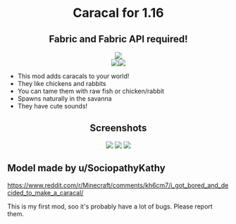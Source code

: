 <h1 align=center>Caracal for 1.16</h1>
<h2 align=center>Fabric and Fabric API required!</h2>
<p align=center><img src="https://badgen.net/github/release/aquupd/caracalmob"></br>
<img src="https://badgen.net/github/stars/aquupd/caracalmob"><img src="https://badgen.net/github/license/aquupd/caracalmob"></p>

- This mod adds caracals to your world!
- They like chickens and rabbits
- You can tame them with raw fish or chicken/rabbit 
- Spawns naturally in the savanna
- They have cute sounds!

<h2 align=center>Screenshots</h2>
<p align=center>
  <img src="https://i.imgur.com/ZMRftI0.png">
  <img src="https://i.imgur.com/7gI8C9c.png">
  <img src="https://i.imgur.com/diIGJhP.png">
</p>

## Model made by u/SociopathyKathy
https://www.reddit.com/r/Minecraft/comments/kh6cm7/i_got_bored_and_decided_to_make_a_caracal/


This is my first mod, soo it's probably have a lot of bugs. Please report them.
